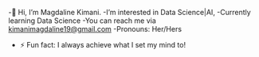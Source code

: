 -👋 Hi, I’m Magdaline Kimani.
-I’m interested in Data Science|AI,
-Currently learning Data Science
-You can reach me via kimanimagdaline19@gmail.com
-Pronouns: Her/Hers
- ⚡ Fun fact: I always achieve what I set my mind to!

<!---
MagdalineKimani/MagdalineKimani is a ✨ special ✨ repository because its `README.md` (this file) appears on your GitHub profile.
You can click the Preview link to take a look at your changes.
--->

